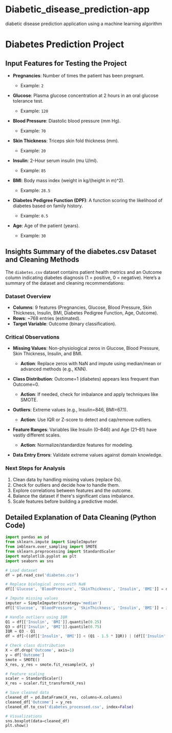 # Diabetic_disease_prediction-app
diabetic disease prediction application using a machine learning algorithm
# Diabetes Prediction Project

## Input Features for Testing the Project

- **Pregnancies**: Number of times the patient has been pregnant.
  - Example: `2`
  
- **Glucose**: Plasma glucose concentration at 2 hours in an oral glucose tolerance test.
  - Example: `120`
  
- **Blood Pressure**: Diastolic blood pressure (mm Hg).
  - Example: `70`
  
- **Skin Thickness**: Triceps skin fold thickness (mm).
  - Example: `20`
  
- **Insulin**: 2-Hour serum insulin (mu U/ml).
  - Example: `85`
  
- **BMI**: Body mass index (weight in kg/(height in m)^2).
  - Example: `28.5`
  
- **Diabetes Pedigree Function (DPF)**: A function scoring the likelihood of diabetes based on family history.
  - Example: `0.5`
  
- **Age**: Age of the patient (years).
  - Example: `30`

## Insights Summary of the diabetes.csv Dataset and Cleaning Methods

The `diabetes.csv` dataset contains patient health metrics and an Outcome column indicating diabetes diagnosis (1 = positive, 0 = negative). Here’s a summary of the dataset and cleaning recommendations:

### Dataset Overview
- **Columns**: 9 features (Pregnancies, Glucose, Blood Pressure, Skin Thickness, Insulin, BMI, Diabetes Pedigree Function, Age, Outcome).
- **Rows**: ~768 entries (estimated).
- **Target Variable**: Outcome (binary classification).

### Critical Observations
- **Missing Values**: Non-physiological zeros in Glucose, Blood Pressure, Skin Thickness, Insulin, and BMI.
  - **Action**: Replace zeros with NaN and impute using median/mean or advanced methods (e.g., KNN).
  
- **Class Distribution**: Outcome=1 (diabetes) appears less frequent than Outcome=0.
  - **Action**: If needed, check for imbalance and apply techniques like SMOTE.
  
- **Outliers**: Extreme values (e.g., Insulin=846, BMI=67.1).
  - **Action**: Use IQR or Z-score to detect and cap/remove outliers.
  
- **Feature Ranges**: Variables like Insulin (0–846) and Age (21–81) have vastly different scales.
  - **Action**: Normalize/standardize features for modeling.
  
- **Data Entry Errors**: Validate extreme values against domain knowledge.

### Next Steps for Analysis
1. Clean data by handling missing values (replace 0s).
2. Check for outliers and decide how to handle them.
3. Explore correlations between features and the outcome.
4. Balance the dataset if there's significant class imbalance.
5. Scale features before building a predictive model.

## Detailed Explanation of Data Cleaning (Python Code)

```python
import pandas as pd
from sklearn.impute import SimpleImputer
from imblearn.over_sampling import SMOTE
from sklearn.preprocessing import StandardScaler
import matplotlib.pyplot as plt
import seaborn as sns

# Load dataset
df = pd.read_csv('diabetes.csv')

# Replace biological zeros with NaN
df[['Glucose', 'BloodPressure', 'SkinThickness', 'Insulin', 'BMI']] = df[['Glucose', 'BloodPressure', 'SkinThickness', 'Insulin', 'BMI']].replace(0, pd.NA)

# Impute missing values
imputer = SimpleImputer(strategy='median')
df[['Glucose', 'BloodPressure', 'SkinThickness', 'Insulin', 'BMI']] = imputer.fit_transform(df[['Glucose', 'BloodPressure', 'SkinThickness', 'Insulin', 'BMI']])

# Handle outliers using IQR
Q1 = df[['Insulin', 'BMI']].quantile(0.25)
Q3 = df[['Insulin', 'BMI']].quantile(0.75)
IQR = Q3 - Q1
df = df[~((df[['Insulin', 'BMI']] < (Q1 - 1.5 * IQR)) | (df[['Insulin', 'BMI']] > (Q3 + 1.5 * IQR))).any(axis=1)]

# Check class distribution
X = df.drop('Outcome', axis=1)
y = df['Outcome']
smote = SMOTE()
X_res, y_res = smote.fit_resample(X, y)

# Feature scaling
scaler = StandardScaler()
X_res = scaler.fit_transform(X_res)

# Save cleaned data
cleaned_df = pd.DataFrame(X_res, columns=X.columns)
cleaned_df['Outcome'] = y_res
cleaned_df.to_csv('diabetes_processed.csv', index=False)

# Visualizations
sns.boxplot(data=cleaned_df)
plt.show()
